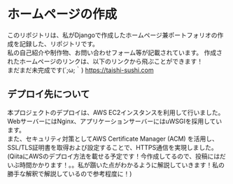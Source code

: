 # ホームページの作成
このリポジトリは、私がDjangoで作成したホームページ兼ポートフォリオの作成を記録した、リポジトリです。  
私の自己紹介や制作物、お問い合わせフォーム等が記載されています。
作成されたホームページのリンクは、以下のリンクから飛ぶことができます！  
まだまだ未完成です(´;ω;｀)
https://taishi-sushi.com  

## デプロイ先について
本プロジェクトのデプロイは、AWS EC2インスタンスを利用して行いました。  
WebサーバーにはNginx、アプリケーションサーバーにはuWSGIを採用しています。  
また、セキュリティ対策としてAWS Certificate Manager (ACM) を活用し、SSL/TLS証明書を取得および設定することで、HTTPS通信を実現しました。
(QiitaにAWSのデプロイ方法を載せる予定です！今作成してるので、投稿にはだいぶ時間かかります！。。私が躓いた点がわかるように解説していきます！私の勝手な解釈で解説しているので参考程度に！)

